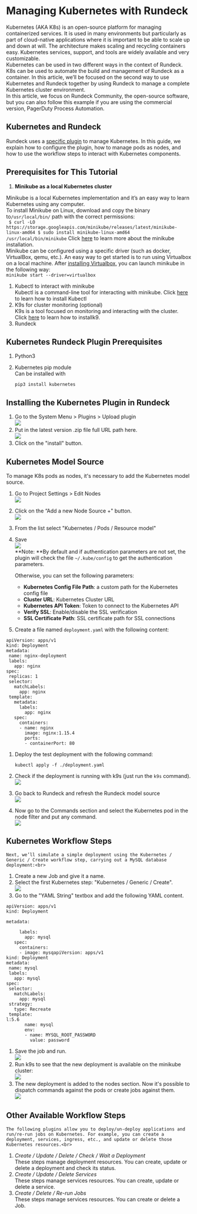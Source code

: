 # Managing Kubernetes with Rundeck<br>

Kubernetes (AKA K8s) is an open-source platform for managing containerized services. It is used in many environments but particularly as part of cloud-native applications where it is important to be able to scale up and down at will.  The architecture makes scaling and recycling containers easy.  Kubernetes services, support, and tools are widely available and very customizable.<br>
Kubernetes can be used in two different ways in the context of Rundeck.  K8s can be used to automate the build and management of Rundeck as a container.  In this article, we’ll be focused on the second way to use Kubernetes and Rundeck together by using Rundeck to manage a complete Kubernetes cluster environment. <br>
In this article, we focus on Rundeck Community, the open-source software, but you can also follow this example if you are using the commercial version, PagerDuty Process Automation.<br>

## Kubernetes and Rundeck<br>
Rundeck uses a [specific plugin](https://github.com/rundeck-plugins/kubernetes) to manage Kubernetes.  In this guide, we explain how to configure the plugin, how to manage pods as nodes, and how to use the workflow steps to interact with Kubernetes components.<br>

## Prerequisites for This Tutorial<br>
1. **Minikube as a local Kubernetes cluster**<br>

Minikube is a local Kubernetes implementation and it’s an easy way to learn Kubernetes using any computer.<br>
To install Minikube on Linux, download and copy the binary to`/usr/local/bin/` path with the correct permissions:<br>
	```	
  	$ curl -LO https://storage.googleapis.com/minikube/releases/latest/minikube-linux-amd64
  	$ sudo install minikube-linux-amd64 /usr/local/bin/minikube
  	```
 Click [here](https://minikube.sigs.k8s.io/docs/start/) to learn more about the minikube installation.<br>
 Minikube can be configured using a specific driver (such as docker, VirtualBox, qemu, etc.). An easy way to get started is to run using Virtualbox on a local machine. After [installing Virtualbox](https://itsfoss.com/install-virtualbox-ubuntu/), you can launch minikube in the following way:<br>
 	```
 	minikube start --driver=virtualbox
 	```
1. Kubectl to interact with minikube<br>
 Kubectl is a command-line tool for interacting with minikube. Click [here](https://kubernetes.io/docs/tasks/tools/#kubectl) to learn how to install Kubectl<br>
1. K9s for cluster monitoring (optional)<br>
 K9s is a tool focused on monitoring and interacting with the cluster.  Click [here](https://k9scli.io/topics/install/) to learn how to installk9.<br>
1. Rundeck<br>

## Kubernetes Rundeck Plugin Prerequisites<br>

1. Python3<br>

1. Kubernetes pip module<br>
Can be installed with<br>

	```
	pip3 install kubernetes
	```

## Installing the Kubernetes Plugin in Rundeck<br>
1. Go to the System Menu > Plugins > Upload plugin<br>
![](~@assets/img/kube1.png)<br>
1. Put in the latest version .zip file full URL path here.<br>
![](~@assets/img/kube2.png)<br>
1. Click on the "install" button.<br>

## Kubernetes Model Source<br>

To manage K8s pods as nodes, it's necessary to add the Kubernetes model source.<br>

1. Go to Project Settings > Edit Nodes<br>
![](~@assets/img/kube3.png)<br>
1. Click on the “Add a new Node Source +" button.<br>
![](~@assets/img/kube4.png)<br>
1. From the list select "Kubernetes / Pods / Resource model"<br>
1. Save<br>
![](~@assets/img/kube5.png)<br>
	**Note: **By default and if authentication parameters are not set, the plugin will check the file `~/.kube/config` to get the authentication parameters.<br>

	Otherwise, you can set the following parameters:<br>
	* **Kubernetes Config File Path**: a custom path for the Kubernetes config file<br>
	* **Cluster URL**: Kubernetes Cluster URL<br>
	* **Kubernetes API Token**: Token to connect to the Kubernetes API<br>
	* **Verify SSL**: Enable/disable the SSL verification<br>
	* **SSL Certificate Path**: SSL certificate path for SSL connections<br>
1. Create a file named `deployment.yaml` with the following content:<br>

```
apiVersion: apps/v1
kind: Deployment
metadata:
 name: nginx-deployment
 labels:
   app: nginx
spec:
 replicas: 1
 selector:
   matchLabels:
     app: nginx
 template:
   metadata:
     labels:
       app: nginx
   spec:
     containers:
     - name: nginx
       image: nginx:1.15.4
       ports:
       - containerPort: 80

```

1. Deploy the test deployment with the following command:<br>

	```
	kubectl apply -f ./deployment.yaml
	```

1. Check if the deployment is running with k9s (just run the `k9s` command).<br>
![](~@assets/img/kube6.png)<br>
1. Go back to Rundeck and refresh the Rundeck model source<br>
![](~@assets/img/kube7.png)<br>
1. Now go to the Commands section and select the Kubernetes pod in the node filter and put any command.<br>
![](~@assets/img/kube8.png)<br>
## Kubernetes Workflow Steps<br>

	Next, we’ll simulate a simple deployment using the Kubernetes / Generic / Create workflow step, carrying out a MySQL database deployment:<br>

1. Create a new Job and give it a name.<br>
1. Select the first Kubernetes step: "Kubernetes / Generic / Create".<br>
![](~@assets/img/kube9.png)<br>
1. Go to the "YAML String" textbox and add the following YAML content.<br>

```
apiVersion: apps/v1
kind: Deployment
```


   `metadata:`


```
     labels:
       app: mysql
   spec:
     containers:
     - image: mysqapiVersion: apps/v1
kind: Deployment
metadata:
 name: mysql
 labels:
   app: mysql
spec:
 selector:
   matchLabels:
     app: mysql
 strategy:
   type: Recreate
 template:
l:5.6
       name: mysql
       env:
       - name: MYSQL_ROOT_PASSWORD
         value: password

```

1. Save the job and run.<br>
![](~@assets/img/kube10.png)<br>
1. Run k9s to see that the new deployment is available on the minikube cluster:<br>
![](~@assets/img/kube11.png)<br>
1. The new deployment is added to the nodes section. Now it's possible to dispatch commands against the pods or create jobs against them.<br>
![](~@assets/img/kube11.png)<br>
## Other Available Workflow Steps<br>

	The following plugins allow you to deploy/un-deploy applications and run/re-run jobs on Kubernetes. For example, you can create a deployment, services, ingress, etc., and update or delete those Kubernetes resources.<br>

1. _Create / Update / Delete / Check / Wait a Deployment_<br>
These steps manage deployment resources.  You can create, update or delete a deployment and check its status.<br>
1. _Create / Update / Delete Services_<br>
These steps manage services resources. You can create, update or delete a service.<br>
1. _Create / Delete / Re-run Jobs_<br>
These steps manage services resources. You can create or delete a Job.<br>
